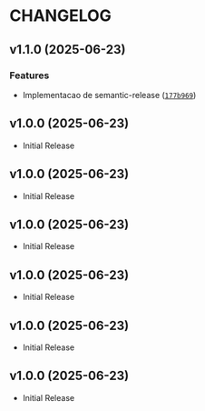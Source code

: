 # CHANGELOG

<!-- version list -->

## v1.1.0 (2025-06-23)

### Features

- Implementacao de semantic-release
  ([`177b969`](https://github.com/igorceranto/schema-colector/commit/177b9691c16e48ee8ce690a87221044bb52d9f99))


## v1.0.0 (2025-06-23)

- Initial Release

## v1.0.0 (2025-06-23)

- Initial Release

## v1.0.0 (2025-06-23)

- Initial Release

## v1.0.0 (2025-06-23)

- Initial Release

## v1.0.0 (2025-06-23)

- Initial Release

## v1.0.0 (2025-06-23)

- Initial Release
